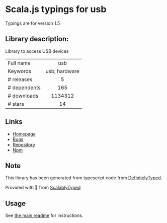 
# Scala.js typings for usb

Typings are for version 1.5

## Library description:
Library to access USB devices

|                    |                 |
| ------------------ | :-------------: |
| Full name          | usb |
| Keywords           | usb, hardware |
| # releases         | 5 |
| # dependents       | 165 |
| # downloads        | 1134312 |
| # stars            | 14 |

## Links
- [Homepage](https://github.com/tessel/node-usb#readme)
- [Bugs](https://github.com/tessel/node-usb/issues)
- [Repository](https://github.com/tessel/node-usb)
- [Npm](https://www.npmjs.com/package/usb)
    


## Note
This library has been generated from typescript code from [DefinitelyTyped](https://definitelytyped.org).

Provided with :purple_heart: from [ScalablyTyped](https://github.com/oyvindberg/ScalablyTyped)

## Usage
See [the main readme](../../readme.md) for instructions.


